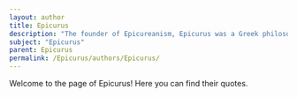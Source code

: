```yaml
---
layout: author
title: Epicurus
description: "The founder of Epicureanism, Epicurus was a Greek philosopher who taught that pleasure is the highest good and emphasized the pursuit of a tranquil life free from pain and fear."
subject: "Epicurus"
parent: Epicurus
permalink: /Epicurus/authors/Epicurus/
---
```


Welcome to the page of Epicurus! Here you can find their quotes.
